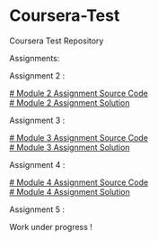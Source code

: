 # Coursera-Test
Coursera Test Repository

Assignments:


Assignment 2 :

<div>
  <a href="https://github.com/amolsawle87/Coursera-Test/tree/main/Assignments/mod2_sol"># Module 2 Assignment Source Code </a>
</div>
<a href="https://amolsawle87.github.io/Coursera-Test/Assignments/mod2_sol/index.html"># Module 2 Assignment Solution </a>



Assignment 3 :

<div>
<a href="https://github.com/amolsawle87/Coursera-Test/tree/main/Assignments/mod3_sol"># Module 3 Assignment Source Code </a>
</div>
<a href="https://amolsawle87.github.io/Coursera-Test/Assignments/mod3_sol/index.html"># Module 3 Assignment Solution </a>



Assignment 4 :

<div>
<a href="https://github.com/amolsawle87/Coursera-Test/tree/main/Assignments/mod4_sol"># Module 4 Assignment Source Code </a>
</div>
<div>
<a href="https://amolsawle87.github.io/Coursera-Test/Assignments/mod4_sol/index.html"># Module 4 Assignment Solution </a>
</div>


Assignment 5 :

Work under progress !





